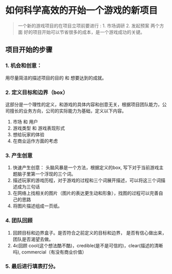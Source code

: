# 如何科学高效的开始一个游戏的新项目
>  一个新的游戏项目的在项目立项前要进行 : 1. 市场调研 2. 发起预案 两个方面 好的项目开始可以节省很多的成本，是一个游戏成功的关键。

## 项目开始的步骤
### 1. 机会和创意： 
用尽量简洁的描述项目的目的 和 想要达到的成就。
### 2. 定义目标和边界（box） 
这部分是一个理性的定义，和游戏的具体内容和创意无关，根据项目团队能力，公司擅长的业务方向，公司的实际能力为基础，定义以下内容。
1. 市场 和 用户
2. 游戏类型 和 游戏表现形式
3. 想给玩家的体验
4. 在商业运作方面的考虑
### 3. 产生创意
1. 快速产生创意： 头脑风暴是一个方法，根据定义的box, 写下对于当前游戏主题脑子里第一个浮现的三个词。
2. 描述玩家的游戏历程，对于游戏的过程和三个词展开描述，可以将这三个词描述成为三句话
3. 在网络上找相关的图片（图片的表达更生动和形象），找图的过程可以完善自己的思路
4. 将图片描述组成一页纸。
### 4. 团队回顾
1. 回顾目标和边界盒子。是否符合之前定义的目标和边界， 是否有信心做出来， 团队是否渴望去做。
2. 4c回顾 cool(这个想法酷不酷)，credible(是不是可信的)，clear(描述的清晰吗), commercial（有没有商业价值）
### 5. 最后进行填表打分。